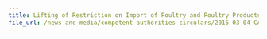 ```yaml
---
title: Lifting of Restriction on Import of Poultry and Poultry Products from United Kingdom 
file_url: /news-and-media/competent-authorities-circulars/2016-03-04-CA.pdf
---
```

